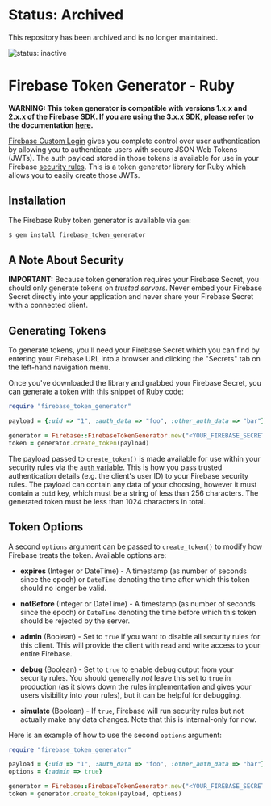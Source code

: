 # Status: Archived
This repository has been archived and is no longer maintained.

![status: inactive](https://img.shields.io/badge/status-inactive-red.svg)

# Firebase Token Generator - Ruby

**WARNING: This token generator is compatible with versions 1.x.x and 2.x.x of the Firebase SDK. If you are using the 3.x.x SDK, please refer to the documentation [here](https://firebase.google.com/docs/auth/server#use_a_jwt_library).**

[Firebase Custom Login](https://www.firebase.com/docs/web/guide/simple-login/custom.html)
gives you complete control over user authentication by allowing you to authenticate users
with secure JSON Web Tokens (JWTs). The auth payload stored in those tokens is available
for use in your Firebase [security rules](https://www.firebase.com/docs/security/api/rule/).
This is a token generator library for Ruby which allows you to easily create those JWTs.


## Installation

The Firebase Ruby token generator is available via `gem`:

```bash
$ gem install firebase_token_generator
```


## A Note About Security

**IMPORTANT:** Because token generation requires your Firebase Secret, you should only generate
tokens on *trusted servers*. Never embed your Firebase Secret directly into your application and
never share your Firebase Secret with a connected client.


## Generating Tokens

To generate tokens, you'll need your Firebase Secret which you can find by entering your Firebase
URL into a browser and clicking the "Secrets" tab on the left-hand navigation menu.

Once you've downloaded the library and grabbed your Firebase Secret, you can generate a token with
this snippet of Ruby code:

```ruby
require "firebase_token_generator"

payload = {:uid => "1", :auth_data => "foo", :other_auth_data => "bar"}

generator = Firebase::FirebaseTokenGenerator.new("<YOUR_FIREBASE_SECRET>")
token = generator.create_token(payload)
```

The payload passed to `create_token()` is made available for use within your
security rules via the [`auth` variable](https://www.firebase.com/docs/security/api/rule/auth.html).
This is how you pass trusted authentication details (e.g. the client's user ID)
to your Firebase security rules. The payload can contain any data of your
choosing, however it must contain a `:uid` key, which must be a string of less
than 256 characters. The generated token must be less than 1024 characters in
total.


## Token Options

A second `options` argument can be passed to `create_token()` to modify how Firebase treats the
token. Available options are:

* **expires** (Integer or DateTime) - A timestamp (as number of seconds since the epoch) or
`DateTime` denoting the time after which this token should no longer be valid.

* **notBefore** (Integer or DateTime) - A timestamp (as number of seconds since the epoch) or
`DateTime` denoting the time before which this token should be rejected by the server.

* **admin** (Boolean) - Set to `true` if you want to disable all security rules for this client.
This will provide the client with read and write access to your entire Firebase.

* **debug** (Boolean) - Set to `true` to enable debug output from your security rules. You should
generally *not* leave this set to `true` in production (as it slows down the rules implementation
and gives your users visibility into your rules), but it can be helpful for debugging.

* **simulate** (Boolean) - If `true`, Firebase will run security rules but not actually make any
data changes. Note that this is internal-only for now.

Here is an example of how to use the second `options` argument:

```ruby
require "firebase_token_generator"

payload = {:uid => "1", :auth_data => "foo", :other_auth_data => "bar"}
options = {:admin => true}

generator = Firebase::FirebaseTokenGenerator.new("<YOUR_FIREBASE_SECRET>")
token = generator.create_token(payload, options)
```
